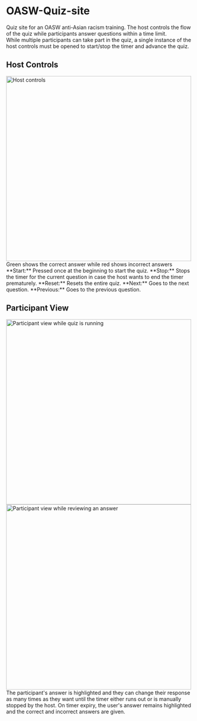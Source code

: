 # OASW-Quiz-site
 Quiz site for an OASW anti-Asian racism training. The host controls the flow of the quiz while participants answer questions within a time limit.  
 While multiple participants can take part in the quiz, a single instance of the host controls must be opened to start/stop the timer and advance the quiz.
 
## Host Controls
<img src="https://user-images.githubusercontent.com/93284023/191536986-60c01df7-3f4b-4a0b-ad49-0d3f5586644c.jpg" width=500 alt="Host controls">  
Green shows the correct answer while red shows incorrect answers
 **Start:** Pressed once at the beginning to start the quiz.  
 **Stop:** Stops the timer for the current question in case the host wants to end the timer prematurely.  
 **Reset:** Resets the entire quiz.  
 **Next:** Goes to the next question.  
 **Previous:** Goes to the previous question.  
 
 
 ## Participant View
 
<img src ="https://user-images.githubusercontent.com/93284023/191537110-bddf98b0-9e21-469e-83c4-babbed1eee39.jpg" width=500 alt="Participant view while quiz is running"><img src="https://user-images.githubusercontent.com/93284023/191537119-aa8036b3-90c4-403a-a2dc-40f1f2143f9b.jpg" width=500 alt="Participant view while reviewing an answer">
The participant's answer is highlighted and they can change their response as many times as they want until the timer either runs out or is manually stopped by the host. On timer expiry, the user's answer remains highlighted and the correct and incorrect answers are given.
